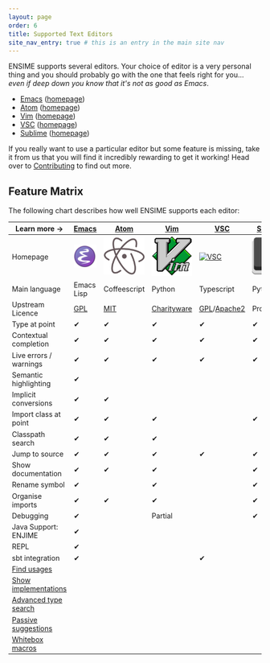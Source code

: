 ```yaml
---
layout: page
order: 6
title: Supported Text Editors
site_nav_entry: true # this is an entry in the main site nav
---
```


ENSIME supports several editors. Your choice of editor is a very personal thing and you should probably go with the one that feels right for you... *even if deep down you know that it's not as good as Emacs*.

- [Emacs](emacs) ([homepage][emacs])
- [Atom](atom) ([homepage][atom])
- [Vim](vim) ([homepage][vim])
- [VSC](vscode) ([homepage][vsc])
- [Sublime](sublime) ([homepage][subl])

If you really want to use a particular editor but some feature is missing, take it from us that you will find it incredibly rewarding to get it working! Head over to [Contributing](/contributing) to find out more.

## Feature Matrix

The following chart describes how well ENSIME supports each editor:

[emacs]: http://www.gnu.org/software/emacs/
[emacsI]: talks/scalasphere16/images/emacs.svg
[atom]: https://atom.io/
[atomI]: talks/scalasphere16/images/atom-logo.svg
[vim]: http://www.vim.org/
[vimI]: talks/scalasphere16/images/vim-logo.svg
[vsc]: https://code.visualstudio.com/
[vscI]: https://upload.wikimedia.org/wikipedia/commons/f/f3/Visual_Studio_Code_0.10.1_icon.png
[subl]: https://www.sublimetext.com/
[sublI]: talks/scalasphere16/images/sublime-logo.svg
[GPL]: http://www.gnu.org/licenses/gpl.en.html
[MIT]: https://opensource.org/licenses/MIT
[Charityware]: http://vimdoc.sourceforge.net/htmldoc/uganda.html#license
[MIT]: https://opensource.org/licenses/MIT
[Find usages]: https://github.com/ensime/ensime-server/issues/425
[Show implementations]: https://github.com/ensime/ensime-server/issues/1131
[Advanced type search]: https://github.com/ensime/ensime-server/issues/472
[Passive suggestions]: https://github.com/ensime/ensime-server/issues/848
[Whitebox macros]: https://github.com/fommil/imaginary-friend
[Apache2]: https://www.apache.org/licenses/LICENSE-2.0

| Learn more →           | [Emacs](emacs)            | [Atom](atom)           | [Vim](vim)          | [VSC](vscode)       | [Sublime](sublime)        |
| ---------------------- | ------------------------- | ---------------------- | ------------------- | ------------------- | ------------------------- |
| Homepage               | [![Emacs][emacsI]][emacs] | [![Atom][atomI]][atom] | [![Vim][vimI]][vim] | [![VSC][vscI]][vsc] | [![Sublime][sublI]][subl] |
| Main language          | Emacs Lisp                | Coffeescript           | Python              | Typescript          | Python                    |
| Upstream Licence       | [GPL]                     | [MIT]                  | [Charityware]       | [GPL]/[Apache2]     | Proprietary               |
| Type at point          | ✔                         | ✔                      | ✔                   | ✔                   | ✔                         |
| Contextual completion  | ✔                         | ✔                      | ✔                   | ✔                   | ✔                         |
| Live errors / warnings | ✔                         | ✔                      | ✔                   | ✔                   | ✔                         |
| Semantic highlighting  | ✔                         |                        |                     |                     |                           |
| Implicit conversions   | ✔                         | ✔                      |                     |                     |                           |
| Import class at point  | ✔                         | ✔                      | ✔                   |                     | ✔                         |
| Classpath search       | ✔                         | ✔                      | ✔                   |                     |                           |
| Jump to source         | ✔                         | ✔                      | ✔                   | ✔                   | ✔                         |
| Show documentation     | ✔                         | ✔                      | ✔                   |                     | ✔                         |
| Rename symbol          | ✔                         |                        | ✔                   |                     | ✔                         |
| Organise imports       | ✔                         | ✔                      | ✔                   |                     | ✔                         |
| Debugging              | ✔                         |                        | Partial             |                     | ✔                         |
| Java Support: ENJIME   | ✔                         |                        |                     |                     |                           |
| REPL                   | ✔                         |                        |                     |                     |                           |
| sbt integration        | ✔                         |                        |                     | ✔                   |                           |
| [Find usages]          |                           |                        |                     |                     |                           |
| [Show implementations] |                           |                        |                     |                     |                           |
| [Advanced type search] |                           |                        |                     |                     |                           |
| [Passive suggestions]  |                           |                        |                     |                     |                           |
| [Whitebox macros]      |                           |                        |                     |                     |                           |
